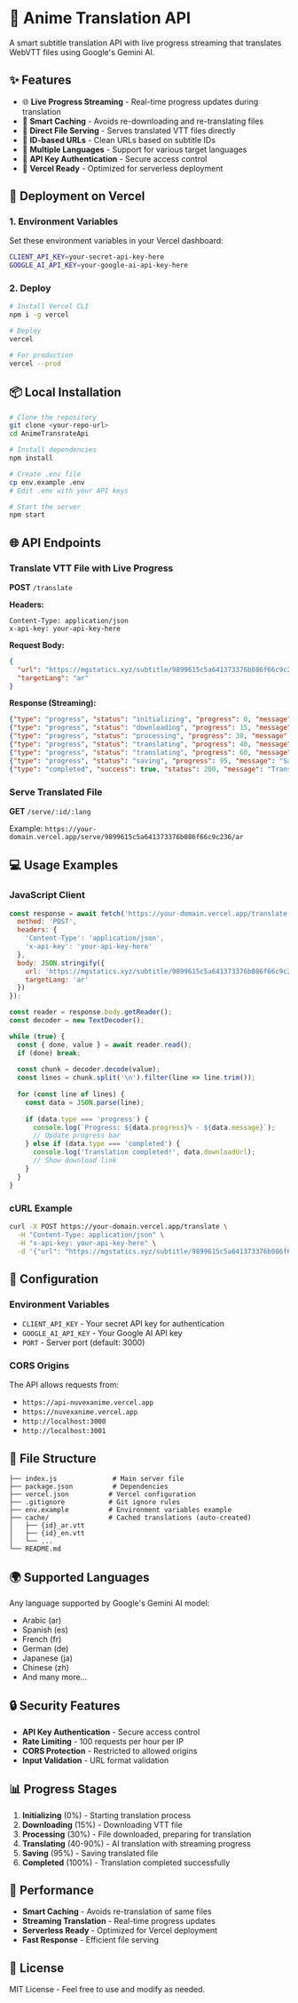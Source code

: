 # 🎌 Anime Translation API

A smart subtitle translation API with live progress streaming that translates WebVTT files using Google's Gemini AI.

## ✨ Features

- 🌐 **Live Progress Streaming** - Real-time progress updates during translation
- 💾 **Smart Caching** - Avoids re-downloading and re-translating files
- 🔗 **Direct File Serving** - Serves translated VTT files directly
- 🎯 **ID-based URLs** - Clean URLs based on subtitle IDs
- 📱 **Multiple Languages** - Support for various target languages
- 🔐 **API Key Authentication** - Secure access control
- 🚀 **Vercel Ready** - Optimized for serverless deployment

## 🚀 Deployment on Vercel

### 1. Environment Variables
Set these environment variables in your Vercel dashboard:

```bash
CLIENT_API_KEY=your-secret-api-key-here
GOOGLE_AI_API_KEY=your-google-ai-api-key-here
```

### 2. Deploy
```bash
# Install Vercel CLI
npm i -g vercel

# Deploy
vercel

# For production
vercel --prod
```

## 📦 Local Installation

```bash
# Clone the repository
git clone <your-repo-url>
cd AnimeTransrateApi

# Install dependencies
npm install

# Create .env file
cp env.example .env
# Edit .env with your API keys

# Start the server
npm start
```

## 🌐 API Endpoints

### Translate VTT File with Live Progress
**POST** `/translate`

**Headers:**
```
Content-Type: application/json
x-api-key: your-api-key-here
```

**Request Body:**
```json
{
  "url": "https://mgstatics.xyz/subtitle/9899615c5a641373376b086f66c9c236/eng-2.vtt",
  "targetLang": "ar"
}
```

**Response (Streaming):**
```json
{"type": "progress", "status": "initializing", "progress": 0, "message": "Starting translation process..."}
{"type": "progress", "status": "downloading", "progress": 15, "message": "Downloading VTT file..."}
{"type": "progress", "status": "processing", "progress": 30, "message": "File downloaded, preparing for translation..."}
{"type": "progress", "status": "translating", "progress": 40, "message": "Translating content using AI (streaming)..."}
{"type": "progress", "status": "translating", "progress": 60, "message": "Receiving translation..."}
{"type": "progress", "status": "saving", "progress": 95, "message": "Saving translated file..."}
{"type": "completed", "success": true, "status": 200, "message": "Translation completed successfully!", "downloadUrl": "https://your-domain.vercel.app/serve/9899615c5a641373376b086f66c9c236/ar", "id": "9899615c5a641373376b086f66c9c236", "language": "ar"}
```

### Serve Translated File
**GET** `/serve/:id/:lang`

Example: `https://your-domain.vercel.app/serve/9899615c5a641373376b086f66c9c236/ar`

## 💻 Usage Examples

### JavaScript Client
```javascript
const response = await fetch('https://your-domain.vercel.app/translate', {
  method: 'POST',
  headers: { 
    'Content-Type': 'application/json',
    'x-api-key': 'your-api-key-here'
  },
  body: JSON.stringify({ 
    url: 'https://mgstatics.xyz/subtitle/9899615c5a641373376b086f66c9c236/eng-2.vtt',
    targetLang: 'ar'
  })
});

const reader = response.body.getReader();
const decoder = new TextDecoder();

while (true) {
  const { done, value } = await reader.read();
  if (done) break;
  
  const chunk = decoder.decode(value);
  const lines = chunk.split('\n').filter(line => line.trim());
  
  for (const line of lines) {
    const data = JSON.parse(line);
    
    if (data.type === 'progress') {
      console.log(`Progress: ${data.progress}% - ${data.message}`);
      // Update progress bar
    } else if (data.type === 'completed') {
      console.log('Translation completed!', data.downloadUrl);
      // Show download link
    }
  }
}
```

### cURL Example
```bash
curl -X POST https://your-domain.vercel.app/translate \
  -H "Content-Type: application/json" \
  -H "x-api-key: your-api-key-here" \
  -d '{"url": "https://mgstatics.xyz/subtitle/9899615c5a641373376b086f66c9c236/eng-2.vtt", "targetLang": "ar"}'
```

## 🔧 Configuration

### Environment Variables
- `CLIENT_API_KEY` - Your secret API key for authentication
- `GOOGLE_AI_API_KEY` - Your Google AI API key
- `PORT` - Server port (default: 3000)

### CORS Origins
The API allows requests from:
- `https://api-nuvexanime.vercel.app`
- `https://nuvexanime.vercel.app`
- `http://localhost:3000`
- `http://localhost:3001`

## 📁 File Structure

```
├── index.js              # Main server file
├── package.json          # Dependencies
├── vercel.json          # Vercel configuration
├── .gitignore           # Git ignore rules
├── env.example          # Environment variables example
├── cache/               # Cached translations (auto-created)
│   ├── {id}_ar.vtt
│   ├── {id}_en.vtt
│   └── ...
└── README.md
```

## 🌍 Supported Languages

Any language supported by Google's Gemini AI model:
- Arabic (ar)
- Spanish (es)
- French (fr)
- German (de)
- Japanese (ja)
- Chinese (zh)
- And many more...

## 🔒 Security Features

- **API Key Authentication** - Secure access control
- **Rate Limiting** - 100 requests per hour per IP
- **CORS Protection** - Restricted to allowed origins
- **Input Validation** - URL format validation

## 📊 Progress Stages

1. **Initializing** (0%) - Starting translation process
2. **Downloading** (15%) - Downloading VTT file
3. **Processing** (30%) - File downloaded, preparing for translation
4. **Translating** (40-90%) - AI translation with streaming progress
5. **Saving** (95%) - Saving translated file
6. **Completed** (100%) - Translation completed successfully

## 🚀 Performance

- **Smart Caching** - Avoids re-translation of same files
- **Streaming Translation** - Real-time progress updates
- **Serverless Ready** - Optimized for Vercel deployment
- **Fast Response** - Efficient file serving

## 📝 License

MIT License - Feel free to use and modify as needed.
